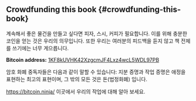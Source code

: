 ## Crowdfunding this book {#crowdfunding-this-book}

계속해서 좋은 물건을 만들고 싶다면 피자, 스시, 커피가 필요합니다. 이를 위해 충분한 코인을 얻는 것은 우리의 의무입니다. 또한 우리는 여러분의 피드백을 듣지 않고 책 전체를 쓰기에는 너무 게으릅니다.

**Bitcoin address:** [1KF8kUVHK42XzgcmJF4Lxz4wcL5WDL97PB](https://blockchain.info/address/1KF8kUVHK42XzgcmJF4Lxz4wcL5WDL97PB)  

암호 화폐 중독자들은 다음과 같이 말할 수 있습니다: 지분 증명과 작업 증명은 애정을 표현하는 최고의 표현이며, 그 밖의 모든 것은 돈(법정화폐) 입니다.

https://bitcoin.ninja/ 이곳에서 우리의 작업에 대해 알아 보세요.
